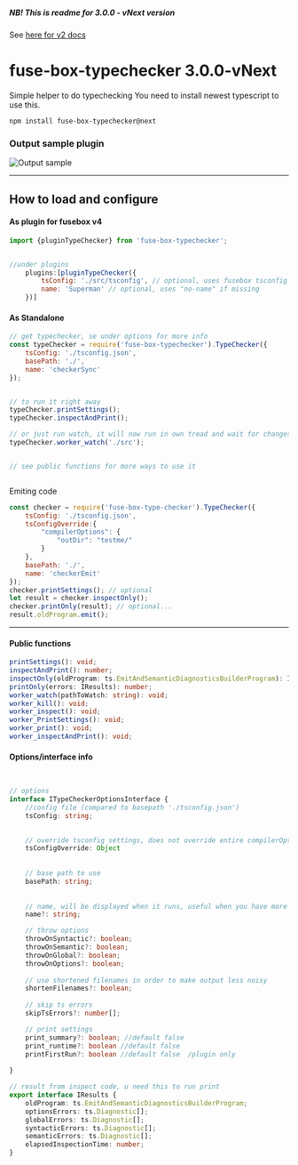 ##### NB! This is readme for 3.0.0 - vNext version
See [here for v2 docs](https://github.com/fuse-box/fuse-box-typechecker/tree/dee2380a88b66704299b1c2e3345d935ca21f651)

# fuse-box-typechecker 3.0.0-vNext
Simple helper to do typechecking
You need to install newest typescript to use this.

```npm install fuse-box-typechecker@next```


### Output sample plugin
![Output sample](https://github.com/fuse-box/fuse-box-typechecker/raw/master/image/sampleNew5.png "Output sample")



---

## How to load and configure

#### As plugin for fusebox v4
```js
import {pluginTypeChecker} from 'fuse-box-typechecker';


//under plugins
    plugins:[pluginTypeChecker({
        tsConfig: './src/tsconfig', // optional, uses fusebox tsconfig if else
        name: 'Superman' // optional, uses "no-name" if missing
    })]

```

#### As Standalone


```js
// get typechecker, se under options for more info
const typeChecker = require('fuse-box-typechecker').TypeChecker({
    tsConfig: './tsconfig.json',
    basePath: './',
    name: 'checkerSync'
});


// to run it right away
typeChecker.printSettings();
typeChecker.inspectAndPrint();

// or just run watch, it will now run in own tread and wait for changes
typeChecker.worker_watch('./src');


// see public functions for more ways to use it



```

Emiting code

```js
const checker = require('fuse-box-type-checker').TypeChecker({
    tsConfig: './tsconfig.json',
    tsConfigOverride:{
        "compilerOptions": {
            "outDir": "testme/"
        }
    },
    basePath: './',
    name: 'checkerEmit'
});
checker.printSettings(); // optional
let result = checker.inspectOnly();
checker.printOnly(result); // optional...
result.oldProgram.emit();
```


---

#### Public functions

```ts
printSettings(): void;
inspectAndPrint(): number;
inspectOnly(oldProgram: ts.EmitAndSemanticDiagnosticsBuilderProgram): IResults;
printOnly(errors: IResults): number;
worker_watch(pathToWatch: string): void;
worker_kill(): void;
worker_inspect(): void;
worker_PrintSettings(): void;
worker_print(): void;
worker_inspectAndPrint(): void;

```


#### Options/interface info

```typescript


// options
interface ITypeCheckerOptionsInterface {
    //config file (compared to basepath './tsconfig.json')
    tsConfig: string; 

    
    // override tsconfig settings, does not override entire compilerOptions object, only parts you set
    tsConfigOverride: Object 
       
    
    // base path to use
    basePath: string; 
    
    
    // name, will be displayed when it runs, useful when you have more then 1 checker
    name?: string; 

    // throw options
    throwOnSyntactic?: boolean;
    throwOnSemantic?: boolean;
    throwOnGlobal?: boolean;
    throwOnOptions?: boolean;  
    
    // use shortened filenames in order to make output less noisy
    shortenFilenames?: boolean; 
    
    // skip ts errors
    skipTsErrors?: number[];

    // print settings
    print_summary?: boolean; //default false
    print_runtime?: boolean //default false
    printFirstRun?: boolean //default false  /plugin only
    
}

// result from inspect code, u need this to run print
export interface IResults {
    oldProgram: ts.EmitAndSemanticDiagnosticsBuilderProgram;
    optionsErrors: ts.Diagnostic[];
    globalErrors: ts.Diagnostic[];
    syntacticErrors: ts.Diagnostic[];
    semanticErrors: ts.Diagnostic[];
    elapsedInspectionTime: number;
}
```
